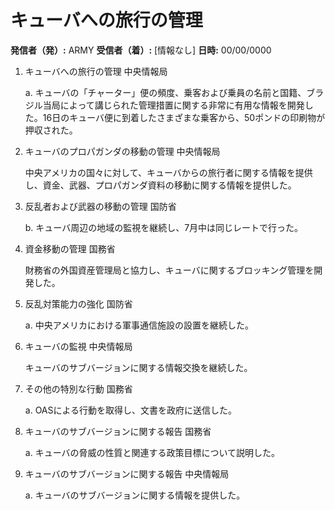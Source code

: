 # キューバへの旅行の管理

**発信者（発）:** ARMY
**受信者（着）:** [情報なし]
**日時:** 00/00/0000

1. キューバへの旅行の管理
   中央情報局

   a. キューバの「チャーター」便の頻度、乗客および乗員の名前と国籍、ブラジル当局によって講じられた管理措置に関する非常に有用な情報を開発した。16日のキューバ便に到着したさまざまな乗客から、50ポンドの印刷物が押収された。

2. キューバのプロパガンダの移動の管理
   中央情報局

   中央アメリカの国々に対して、キューバからの旅行者に関する情報を提供し、資金、武器、プロパガンダ資料の移動に関する情報を提供した。

3. 反乱者および武器の移動の管理
   国防省

   b. キューバ周辺の地域の監視を継続し、7月中は同じレートで行った。

4. 資金移動の管理
   国務省

   財務省の外国資産管理局と協力し、キューバに関するブロッキング管理を開発した。

5. 反乱対策能力の強化
   国防省

   a. 中央アメリカにおける軍事通信施設の設置を継続した。

6. キューバの監視
   中央情報局

   キューバのサブバージョンに関する情報交換を継続した。

7. その他の特別な行動
   国務省

   a. OASによる行動を取得し、文書を政府に送信した。

8. キューバのサブバージョンに関する報告
   国務省

   a. キューバの脅威の性質と関連する政策目標について説明した。

9. キューバのサブバージョンに関する報告
   中央情報局

   a. キューバのサブバージョンに関する情報を提供した。